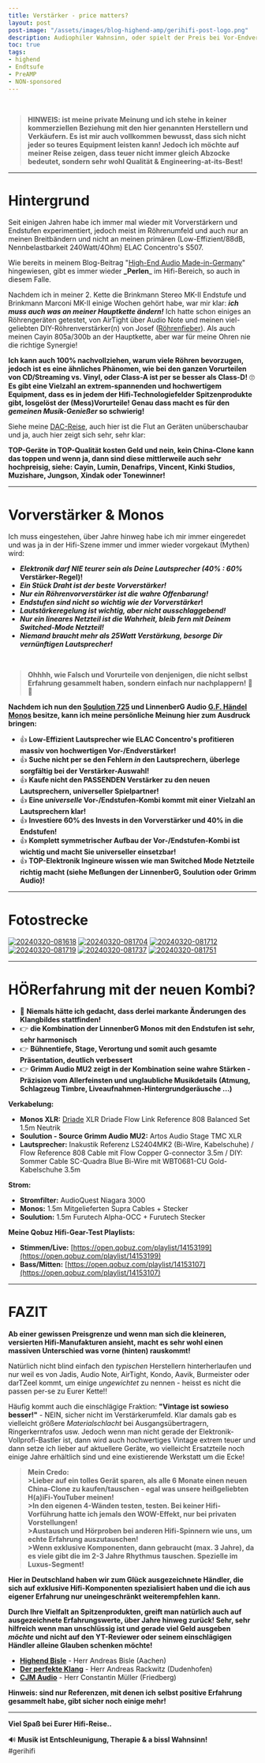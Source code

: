 ```yaml
---
title: Verstärker - price matters?
layout: post
post-image: "/assets/images/blog-highend-amp/gerihifi-post-logo.png"
description: Audiophiler Wahnsinn, oder spielt der Preis bei Vor-Endverstäkrer doch eine Rolle?
toc: true
tags:
- highend
- Endtsufe
- PreAMP
- NON-sponsored
---
```


<br>

>**HINWEIS: ist meine private Meinung und ich stehe in keiner kommerziellen Beziehung mit den hier genannten Herstellern und Verkäufern. Es ist mir auch vollkommen bewusst, dass sich nicht jeder so teures Equipment leisten kann! Jedoch ich möchte auf meiner Reise zeigen, dass teuer nicht immer gleich Abzocke bedeutet, sondern sehr wohl Qualität & Engineering-at-its-Best!**

---

# Hintergrund

Seit einigen Jahren habe ich immer mal wieder mit Vorverstärkern und Endstufen experimentiert, jedoch meist im Röhrenumfeld und auch nur an meinen Breitbändern und nicht an meinen primären (Low-Effizient/88dB, Nennbelastbarkeit 240Watt/4Ohm) ELAC Concentro's S507.

Wie bereits in meinem Blog-Beitrag "[High-End Audio Made-in-Germany](https://hificouch.world/blog/hifi-made-in-germany)" hingewiesen, gibt es immer wieder **_Perlen**_ im Hifi-Bereich, so auch in diesem Falle.

Nachdem ich in meiner 2. Kette die Brinkmann Stereo MK-II Endstufe und Brinkmann Marconi MK-II einige Wochen gehört habe, war mir klar: **_ich muss auch was an meiner Hauptkette ändern!_** Ich hatte schon einiges an Röhrengeräten  getestet, von AirTight über Audio Note und meinen viel-geliebten DIY-Röhrenverstärker(n) von Josef ([Röhrenfieber](https://www.roehrenfieber.com/)). Als auch meinen Cayin 805a/300b an der Hauptkette, aber war für meine Ohren nie die richtige Synergie!

**Ich kann auch 100% nachvollziehen, warum viele Röhren bevorzugen, jedoch ist es eine ähnliches Phänomen, wie bei den ganzen Vorurteilen von CD/Streaming vs. Vinyl, oder Class-A ist per se besser als Class-D!** :roll_eyes: **Es gibt eine Vielzahl an extrem-spannenden und hochwertigem Equipment, dass es in jedem der Hifi-Technologiefelder Spitzenprodukte gibt, losgelöst der (Mess)Vorurteile! Genau dass macht es für den _gemeinen Musik-Genießer_ so schwierig!**

Siehe meine [DAC-Reise](https://hificouch.world/blog/dac-reise-partIII), auch hier ist die Flut an Geräten unüberschaubar und ja, auch hier zeigt sich sehr, sehr klar: 

**TOP-Geräte in TOP-Qualität kosten Geld und nein, kein China-Clone kann das toppen und wenn ja, dann sind diese mittlerweile auch sehr hochpreisig, siehe: Cayin, Lumin, Denafrips, Vincent, Kinki Studios, Muzishare, Jungson, Xindak oder Tonewinner!**

---

# Vorverstärker & Monos

Ich muss eingestehen, über Jahre hinweg habe ich mir immer eingeredet und was ja in der Hifi-Szene immer und immer wieder vorgekaut (Mythen) wird:

- **_Elektronik darf NIE teurer sein als Deine Lautsprecher (40% : 60%_ Verstärker-Regel)!**
- **_Ein Stück Draht ist der beste Vorverstärker!_**
- **_Nur ein Röhrenvorverstärker ist die wahre Offenbarung!_**
- **_Endstufen sind nicht so wichtig wie der Vorverstärker_!**
- **_Lautstärkeregelung ist wichtig, aber nicht ausschlaggebend!_**
- **_Nur ein lineares Netzteil ist die Wahrheit, bleib fern mit Deinem Switched-Mode Netzteil!_**
- **_Niemand braucht mehr als 25Watt Verstärkung, besorge Dir vernünftigen Lautsprecher!_**

<br>

> **Ohhhh, wie Falsch und Vorurteile von denjenigen, die nicht selbst Erfahrung gesammelt haben, sondern einfach nur nachplappern!** :see_no_evil: :hear_no_evil:

**Nachdem ich nun den [Soulution 725](https://soulution-audio.com/de/serie-7/soulution-725-vorverstaerker/) und LinnenberG Audio [G.F. Händel Monos](https://www.linnenberg-audio.de/page12.html) besitze, kann ich meine persönliche Meinung hier zum Ausdruck bringen:**

- :thumbsup: **Low-Effizient Lautsprecher wie ELAC Concentro's profitieren massiv von hochwertigen Vor-/Endverstärker!**
- :thumbsup: **Suche nicht per se den Fehlern _in_ den Lautsprechern, überlege sorgfältig bei der Verstärker-Auswahl!**
- :thumbsup: **Kaufe nicht den PASSENDEN Verstärker zu den neuen Lautsprechern, universeller Spielpartner!**
- :thumbsup: **Eine _universelle_ Vor-/Endstufen-Kombi kommt mit einer Vielzahl an Lautsprechern klar!**
- :thumbsup: **Investiere 60% des Invests in den Vorverstärker und 40% in die Endstufen!**
- :thumbsup: **Komplett symmetrischer Aufbau der Vor-/Endstufen-Kombi ist wichtig und macht Sie universeller einsetzbar!**
- :thumbsup: **TOP-Elektronik Ingineure wissen wie man Switched Mode Netzteile richtig macht (siehe Meßungen der LinnenberG, Soulution oder Grimm Audio)!**

---

# Fotostrecke

<a href="https://ibb.co/s518zMP"><img src="https://i.ibb.co/s518zMP/20240320-081618.jpg" alt="20240320-081618" border="0"></a> <a href="https://ibb.co/M79R1BG"><img src="https://i.ibb.co/M79R1BG/20240320-081704.jpg" alt="20240320-081704" border="0"></a> <a href="https://ibb.co/PZ3V0fh"><img src="https://i.ibb.co/PZ3V0fh/20240320-081712.jpg" alt="20240320-081712" border="0"></a> <a href="https://ibb.co/VmsgwHp"><img src="https://i.ibb.co/VmsgwHp/20240320-081719.jpg" alt="20240320-081719" border="0"></a> <a href="https://ibb.co/pW07BFG"><img src="https://i.ibb.co/pW07BFG/20240320-081737.jpg" alt="20240320-081737" border="0"></a> <a href="https://ibb.co/n36kpNG"><img src="https://i.ibb.co/n36kpNG/20240320-081751.jpg" alt="20240320-081751" border="0"></a>

---

# HÖRerfahrung mit der neuen Kombi?


- :thinking: **Niemals hätte ich gedacht, dass derlei markante Änderungen des Klangbildes stattfinden!**
- :point_right: **die Kombination der LinnenberG Monos mit den Endstufen ist sehr, sehr harmonisch**
- :point_right: **Bühnentiefe, Stage, Verortung und somit auch gesamte Präsentation, deutlich verbessert**
- :point_right: **Grimm Audio MU2 zeigt in der Kombination seine wahre Stärken - Präzision vom Allerfeinsten und unglaubliche Musikdetails (Atmung, Schlagzeug Timbre, Liveaufnahmen-Hintergrundgeräusche ...)**

**Verkabelung:**

- **Monos XLR:** [Driade](https://www.theflowcable.com/) XLR Driade Flow Link Reference 808 Balanced Set 1.5m Neutrik
- **Soulution - Source Grimm Audio MU2:** Artos Audio  Stage TMC XLR
- **Lautsprecher:** Inakustik Referenz LS2404MK2 (Bi-Wire, Kabelschuhe) / Flow Reference 808 Cable mit Flow Copper G-connector 3.5m / DIY: Sommer Cable SC-Quadra Blue Bi-Wire mit WBT0681-CU Gold-Kabelschuhe 3.5m

**Strom:**

- **Stromfilter:** AudioQuest Niagara 3000
- **Monos:** 1.5m Mitgelieferten Supra Cables + Stecker
- **Soulution:** 1.5m Furutech Alpha-OCC + Furutech Stecker

**Meine Qobuz Hifi-Gear-Test Playlists:**

- **Stimmen/Live:**  [https://open.qobuz.com/playlist/14153199](https://open.qobuz.com/playlist/14153199)
- **Bass/Mitten:** [https://open.qobuz.com/playlist/14153107](https://open.qobuz.com/playlist/14153107)

---

# FAZIT

**Ab einer gewissen Preisgrenze und wenn man sich die kleineren, versierten Hifi-Manufakturen ansieht, macht es sehr wohl einen massiven Unterschied was vorne (hinten) rauskommt!**

Natürlich nicht blind einfach den _typischen_ Herstellern hinterherlaufen und nur weil es von Jadis, Audio Note, AirTight, Kondo, Aavik, Burmeister oder darTZeel kommt, um einige _ungewichtet_ zu nennen - heisst es nicht die passen per-se zu Eurer Kette!!

Häufig kommt auch die einschlägige Fraktion: **"Vintage ist sowieso besser!"** - NEIN, sicher nicht im Verstärkerumfeld. Klar damals gab es vielleicht größere _Materialschlacht_ bei Ausgangsübertragern, Ringerkerntrafos usw. Jedoch wenn man nicht gerade der Elektronik-Vollprofi-Bastler ist, dann wird auch hochwertiges Vintage extrem teuer und dann setze ich lieber auf aktuellere Geräte, wo vielleicht Ersatzteile noch einige Jahre erhältlich sind und eine existierende Werkstatt um die Ecke!

> **Mein Credo:** \
> **>Lieber auf ein tolles Gerät sparen, als alle 6 Monate einen neuen China-Clone zu kaufen/tauschen - egal was unsere heißgeliebten H(a)iFi-YouTuber meinen!** \
> **>In den eigenen 4-Wänden testen, testen. Bei keiner Hifi-Vorführung hatte ich jemals den WOW-Effekt, nur bei privaten Vorstellungen!** \
> **>Austausch und Hörproben bei anderen Hifi-Spinnern wie uns, um echte Erfahrung auszutauschen!** \
> **>Wenn exklusive Komponenten, dann gebraucht (max. 3 Jahre), da es viele gibt die im 2-3 Jahre Rhythmus tauschen. Spezielle im Luxus-Segment!**

**Hier in Deutschland haben wir zum Glück ausgezeichnete Händler, die sich auf exklusive Hifi-Komponenten spezialisiert haben und die ich aus eigener Erfahrung nur uneingeschränkt weiterempfehlen kann.**

**Durch Ihre Vielfalt an Spitzenprodukten, greift man natürlich auch auf ausgezeichnete Erfahrungswerte, über Jahre hinweg zurück! Sehr, sehr hilfreich wenn man unschlüssig ist und gerade viel Geld ausgeben _möchte_ und nicht auf den YT-Reviewer oder seinem einschlägigen Händler alleine Glauben schenken möchte!**

- **[Highend Bisle](https://www.audio-markt.de/market/start/?filter_submitted=1&page_filter_field_user_id=20771)** - Herr Andreas Bisle (Aachen)
- **[Der perfekte Klang](https://www.der-perfekte-klang.de/shop#!/Gebrauchtgerate/c/139693298)** - Herr Andreas Rackwitz (Dudenhofen)
- **[CJM Audio](https://www.cjm-audio.de/)** - Herr Constantin Müller (Friedberg)

**Hinweis: sind nur Referenzen, mit denen ich selbst positive Erfahrung gesammelt habe, gibt sicher noch einige mehr!**

---

**Viel Spaß bei Eurer Hifi-Reise..**

:loud_sound: **Musik ist Entschleunigung, Therapie & a bissl Wahnsinn!** \
#gerihifi
 